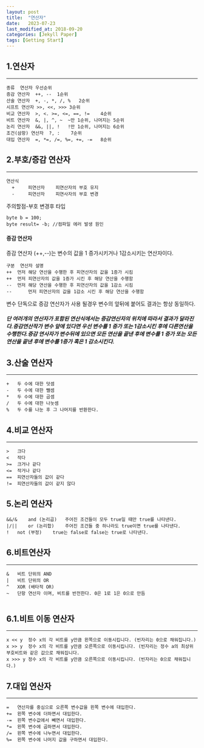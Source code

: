 ```yaml
---
layout: post
title:  "연산자"
date:   2023-07-23
last_modified_at: 2018-09-20
categories: [Jekyll Paper]
tags: [Getting Start]
---
```

## 1.연산자
---
```
종류	연산자	우선순위
증감 연산자	++, --	1순위
산술 연산자	+, -, *, /, %	2순위
시프트 연산자	>>, <<, >>>	3순위
비교 연산자	>, <. >=, <=, ==, !=	4순위
비트 연산자	&, |, ^, ~	~만 1순위, 나머지는 5순위
논리 연산자	&&, ||, !	!만 1순위, 나머지는 6순위
조건(삼항) 연산자	?, :	7순위
대입 연산자	=, *=, /=, %=, +=, -=	8순위
```
## 2.부호/증감 연산자
---
```
연산식  
  +     피연산자    피연산자의 부호 유지 
  -     피연산자    피연사자의 부호 변경
```
주의할점-부호 변경후 타입
```
byte b = 100;
byte result= -b; //컴파일 에러 발생 원인
```
#### 증감 연산자
증감 연산자 (++,--)는 변수의 값을 1 증가시키거나 1감소시키는 연산자이다.
```
구분	연산자	설명
++	먼저 해당 연산을 수행한 후 피연산자의 값을 1증가 시킴
++	먼저 피연산자의 값을 1증가 시킨 후 해당 연산을 수행함
--	먼저 해당 연산을 수행한 후 피연산자의 값을 1감소 시킴
--      먼저 피연산자의 값을 1감소 시킨 후 해당 연산을 수행함
```
변수 단독으로 증감 연산자가 사용 될경우 변수의 앞뒤에 붙어도 결과는 항상 동일하다.

##### 단 여러개의 연산자가 포함된 연산식에서는 증감연산자의 위치에 따라서 결과가 달라진다.증감연산작가 변수 앞에 있다면 우선 변수를 1 증가 또는 1감소시킨 후에 다른연산을 수행한다.증감 연사자가 변수뒤에 있으면 모든 연산을 끝낸 후에 변수를 1 증가 또는 모든 연산을 끝낸 후에 변수를 1증가 혹은 1 감소시킨다.
## 3.산술 연산자
---
```
+	두 수에 대한 덧셈
-	두 수에 대한 뺄셈
*	두 수에 대한 곱셈
/	두 수에 대한 나눗셈
%	두 수를 나눈 후 그 나머지를 반환한다.
```
## 4.비교 연산자
---
```
>	크다
<	작다
>=	크거나 같다
<=	작거나 같다
==	피연산자들의 값이 같다
!=	피연산자들의 값이 같지 않다
```
## 5.논리 연산자
```
&&/&	and (논리곱)	주어진 조건들이 모두 true일 때만 true를 나타낸다.
|/||	or (논리합)	주어진 조건들 중 하나라도 true이면 true를 나타낸다.
!	not (부정)	true는 false로 false는 true로 나타낸다.
```
## 6.비트연산자
---
```
&	비트 단위의 AND
|	비트 단위의 OR
^	XOR (배타적 OR)
~	단항 연산자 이며, 비트를 반전한다. 0은 1로 1은 0으로 만듬
 
```
## 6.1.비트 이동 연산자
---
```
x << y	정수 x의 각 비트를 y만큼 왼쪽으로 이동시킵니다. (빈자리는 0으로 채워집니다.)
x >> y	정수 x의 각 비트를 y만큼 오른쪽으로 이동시킵니다. (빈자리는 정수 a의 최상위 부호비트와 같은 값으로 채워집니다.  
x >>> y	정수 x의 각 비트를 y만큼 오른쪽으로 이동시킵니다. (빈자리는 0으로 채워집니다.)
```
## 7.대입 연산자
---
```
=	연산자를 중심으로 오른쪽 변수값을 왼쪽 변수에 대입한다.
+=	왼쪽 변수에 더하면서 대입한다.
-=	왼쪽 변수값에서 빼면서 대입한다.
*=	왼쪽 변수에 곱하면서 대입한다.
/=	왼쪽 변수에 나누면서 대입한다.
%=	왼쪽 변수에 나머지 값을 구하면서 대입한다.
```